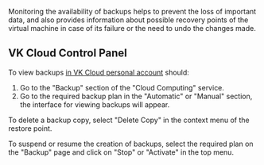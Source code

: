 Monitoring the availability of backups helps to prevent the loss of important data, and also provides information about possible recovery points of the virtual machine in case of its failure or the need to undo the changes made.

## VK Cloud Control Panel

To view backups [in VK Cloud personal account](https://mcs.mail.ru/app/services/infra/servers/) should:

1. Go to the "Backup" section of the "Cloud Computing" service.
2. Go to the required backup plan in the "Automatic" or "Manual" section, the interface for viewing backups will appear.

To delete a backup copy, select "Delete Copy" in the context menu of the restore point.

To suspend or resume the creation of backups, select the required plan on the "Backup" page and click on "Stop" or "Activate" in the top menu.
